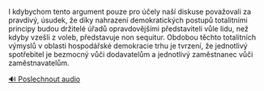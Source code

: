 
I kdybychom tento argument pouze pro účely naší diskuse považovali za pravdivý, úsudek, že díky nahrazení demokratických postupů totalitními principy budou držitelé úřadů opravdovějšími představiteli vůle lidu, než kdyby vzešli z voleb, představuje non sequitur. Obdobou těchto totalitních výmyslů v oblasti hospodářské demokracie trhu je tvrzení, že jednotlivý spotřebitel je bezmocný vůči dodavatelům a jednotlivý zaměstnanec vůči zaměstnavatelům.

[🔊 Poslechnout audio](/data/7-paragraphs/audio/chapter_111/para_002-I-kdybychom-tento-argument-pouze-pro-ely-na-di.mp3)
